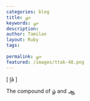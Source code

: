 ```yaml
---
categories: blog
title: ழா
keywords: ழா
description: 
author: Tamilan
layout: Ruby
tags: 
 
permalink: ழா
featured: /images/ttak-48.png
---
```

  
[ ḻā ]  
  
The compound of ழ் and ஆ